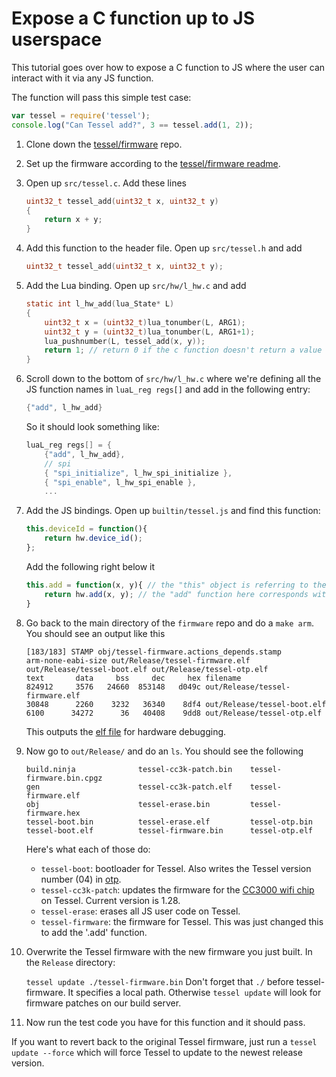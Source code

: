 # Expose a C function up to JS userspace

This tutorial goes over how to expose a C function to JS where the user can interact with it via any JS function.

The function will pass this simple test case:

```js
var tessel = require('tessel');
console.log("Can Tessel add?", 3 == tessel.add(1, 2));
```

1. Clone down the [tessel/firmware](https://github.com/tessel/firmware) repo.
2. Set up the firmware according to the [tessel/firmware readme](https://github.com/tessel/firmware/blob/master/README.md). 
3. Open up `src/tessel.c`. Add these lines 

	```c
	uint32_t tessel_add(uint32_t x, uint32_t y)
	{
		return x + y;
	}
	```
5. Add this function to the header file. Open up `src/tessel.h` and add

	```c
	uint32_t tessel_add(uint32_t x, uint32_t y);
	```
6. Add the Lua binding. Open up `src/hw/l_hw.c` and add

	```c
	static int l_hw_add(lua_State* L)
	{
		uint32_t x = (uint32_t)lua_tonumber(L, ARG1);
		uint32_t y = (uint32_t)lua_tonumber(L, ARG1+1);
		lua_pushnumber(L, tessel_add(x, y));
		return 1; // return 0 if the c function doesn't return a value
	}
	```
7. Scroll down to the bottom of `src/hw/l_hw.c` where we're defining all the JS function names in `luaL_reg regs[]` and add in the following entry:
	```c
	{"add", l_hw_add}
	```

	So it should look something like:
	```c
	luaL_reg regs[] = {
		{"add", l_hw_add},
		// spi
		{ "spi_initialize", l_hw_spi_initialize },
		{ "spi_enable", l_hw_spi_enable },
		...
	```

8. Add the JS bindings. Open up `builtin/tessel.js` and find this function:
	```js
	this.deviceId = function(){
  		return hw.device_id();
	}; 
	```

	Add the following right below it
	```js
	this.add = function(x, y){ // the "this" object is referring to the "tessel" object
  		return hw.add(x, y); // the "add" function here corresponds with the string in the lua binding. That's how we get from C -> Lua -> JS
	}
	```

9. Go back to the main directory of the `firmware` repo and do a `make arm`. You should see an output like this

	```
	[183/183] STAMP obj/tessel-firmware.actions_depends.stamp
	arm-none-eabi-size out/Release/tessel-firmware.elf out/Release/tessel-boot.elf out/Release/tessel-otp.elf
   	text	   data	    bss	    dec	    hex	filename
 	824912	   3576	  24660	 853148	  d049c	out/Release/tessel-firmware.elf
  	30848	   2260	   3232	  36340	   8df4	out/Release/tessel-boot.elf
   	6100	  34272	     36	  40408	   9dd8	out/Release/tessel-otp.elf
	```

	This outputs the [elf file](http://en.wikipedia.org/wiki/Executable_and_Linkable_Format) for hardware debugging. 

10. Now go to `out/Release/` and do an `ls`. You should see the following 

	```
	build.ninja              tessel-cc3k-patch.bin    tessel-firmware.bin.cpgz
	gen                      tessel-cc3k-patch.elf    tessel-firmware.elf
	obj                      tessel-erase.bin         tessel-firmware.hex
	tessel-boot.bin          tessel-erase.elf         tessel-otp.bin
	tessel-boot.elf          tessel-firmware.bin      tessel-otp.elf
	```

	Here's what each of those do:
	* `tessel-boot`: bootloader for Tessel. Also writes the Tessel version number (04) in [otp](http://en.wikipedia.org/wiki/One-time_programmable). 
	* `tessel-cc3k-patch`: updates the firmware for the [CC3000 wifi chip](http://processors.wiki.ti.com/index.php/CC3000) on Tessel. Current version is 1.28.
	* `tessel-erase`: erases all JS user code on Tessel.
	* `tessel-firmware`: the firmware for Tessel. This was just changed this to add the '.add' function.

11. Overwrite the Tessel firmware with the new firmware you just built. In the `Release` directory:

	`tessel update ./tessel-firmware.bin`
	Don't forget that `./` before tessel-firmware. It specifies a local path. Otherwise `tessel update` will look for firmware patches on our build server.

12. Now run the test code you have for this function and it should pass.

If you want to revert back to the original Tessel firmware, just run a `tessel update --force` which will force Tessel to update to the newest release version.
